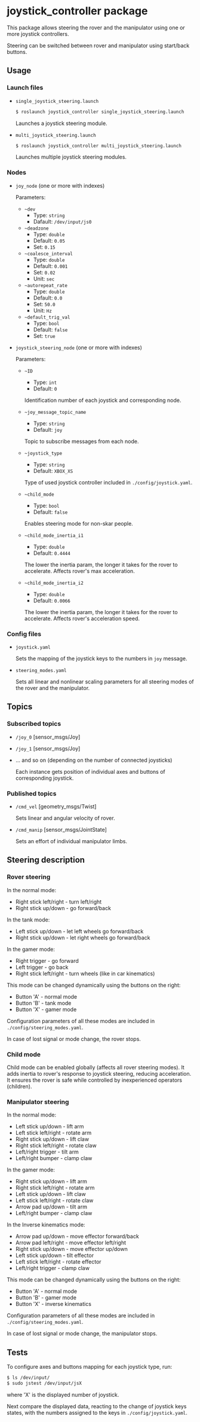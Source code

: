 # joystick_controller package

This package allows steering the rover and the manipulator using one or more joystick controllers.

Steering can be switched between rover and manipulator using start/back buttons.

## Usage

### Launch files

- `single_joystick_steering.launch`

  ```bash
  $ roslaunch joystick_controller single_joystick_steering.launch
  ```

  Launches a joystick steering module.

- `multi_joystick_steering.launch`

  ```bash
  $ roslaunch joystick_controller multi_joystick_steering.launch
  ```

  Launches multiple joystick steering modules.

### Nodes

- `joy_node` (one or more with indexes)

  Parameters:

  - `~dev`
    - Type:       `string`
    - Dafault:    `/dev/input/js0`
  - `~deadzone`
    - Type:       `double`
    - Default:    `0.05`
    - Set:        `0.15`
  - `~coalesce_interval`
    - Type:       `double`
    - Default:    `0.001`
    - Set:        `0.02`
    - Unit:       `sec`
  - `~autorepeat_rate`
    - Type:       `double`
    - Default:    `0.0`
    - Set:        `50.0`
    - Unit:       `Hz`
  - `~default_trig_val`
    - Type:       `bool`
    - Default:    `false`
    - Set:        `true`

- `joystick_steering_node` (one or more with indexes)

  Parameters:

  - `~ID`
    - Type:       `int`
    - Default:    `0`

    Identification number of each joystick and corresponding node.

  - `~joy_message_topic_name`
    - Type:       `string`
    - Default:    `joy`

    Topic to subscribe messages from each node.

  - `~joystick_type`
    - Type:       `string`
    - Default:    `XBOX_XS`

    Type of used joystick controller included in `./config/joystick.yaml`.

  - `~child_mode`
    - Type:       `bool`
    - Default:    `false`

    Enables steering mode for non-skar people.

  - `~child_mode_inertia_i1`
    - Type:       `double`
    - Default:    `0.4444`

    The lower the inertia param, the longer it takes for the rover to accelerate. Affects rover's max acceleration.
  
  - `~child_mode_inertia_i2`
    - Type:       `double`
    - Default:    `0.0066`

    The lower the inertia param, the longer it takes for the rover to accelerate. Affects rover's acceleration speed.

### Config files

- `joystick.yaml`

  Sets the mapping of the joystick keys to the numbers in `joy` message.

- `steering_modes.yaml`

  Sets all linear and nonlinear scaling parameters for all steering modes of the rover and the manipulator.

## Topics

### Subscribed topics

- `/joy_0` [sensor_msgs/Joy]
- `/joy_1` [sensor_msgs/Joy]
- ... and so on (depending on the number of connected joysticks)

  Each instance gets position of individual axes and buttons of corresponding joystick.

### Published topics

- `/cmd_vel` [geometry_msgs/Twist]

  Sets linear and angular velocity of rover.

- `/cmd_manip` [sensor_msgs/JointState]

  Sets an effort of individual manipulator limbs.

## Steering description

### Rover steering

In the normal mode:

- Right stick left/right - turn left/right
- Right stick up/down - go forward/back

In the tank mode:

- Left stick up/down - let left wheels go forward/back
- Right stick up/down - let right wheels go forward/back

In the gamer mode:

- Right trigger - go forward
- Left trigger - go back
- Right stick left/right - turn wheels (like in car kinematics)

This mode can be changed dynamically using the buttons on the right:

- Button 'A' - normal mode
- Button 'B' - tank mode
- Button 'X' - gamer mode

Configuration parameters of all these modes are included in `./config/steering_modes.yaml`.

In case of lost signal or mode change, the rover stops.

### Child mode
Child mode can be enabled globally (affects all rover steering modes). It adds inertia to rover's response to joystick steering, reducing acceleration. It ensures the rover is safe while controlled by inexperienced operators (children).

### Manipulator steering

In the normal mode:

- Left stick up/down - lift arm
- Left stick left/right - rotate arm
- Right stick up/down - lift claw
- Right stick left/right - rotate claw
- Left/right trigger - tilt arm
- Left/right bumper - clamp claw

In the gamer mode:

- Right stick up/down - lift arm
- Right stick left/right - rotate arm
- Left stick up/down - lift claw
- Left stick left/right - rotate claw
- Arrow pad up/down - tilt arm
- Left/right bumper - clamp claw

In the Inverse kinematics mode:

- Arrow pad up/down - move effector forward/back
- Arrow pad left/right - move effector left/right
- Right stick up/down - move effector up/down
- Left stick up/down - tilt effector
- Left stick left/right - rotate effector
- Left/right trigger - clamp claw

This mode can be changed dynamically using the buttons on the right:

- Button 'A' - normal mode
- Button 'B' - gamer mode
- Button 'X' - inverse kinematics

Configuration parameters of all these modes are included in `./config/steering_modes.yaml`.

In case of lost signal or mode change, the manipulator stops.

## Tests

To configure axes and buttons mapping for each joystick type, run:

```bash
$ ls /dev/input/
$ sudo jstest /dev/input/jsX
```

where 'X' is the displayed number of joystick.

Next compare the displayed data, reacting to the change of joystick keys states, with the numbers assigned to the keys in `./config/joystick.yaml`.
